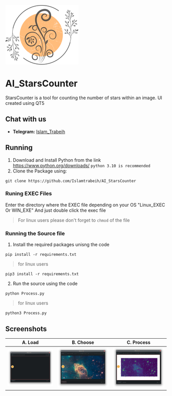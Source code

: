 

![icon](Sources/Image.png)

# AI_StarsCounter
StarsCounter is a tool for counting the number of stars within an image. UI created using QT5
## Chat with us
- **Telegram:** [Islam_Trabeih](https://t.me/islamtrabeih)


## Running
1. Download and Install Python from the link https://www.python.org/downloads/  `python 3.10 is recommended`
2. Clone the Package using:
```
git clone https://github.com/Islamtrabeih/AI_StarsCounter
```
### Runing EXEC Files
Enter the directory where the EXEC file depending on your OS "Linux_EXEC Or WIN_EXE"
And just double click the exec file

 > For linux users please don't forget to `chmod` of the file

 ### Running the Source file
 1. Install the required packages unisng the code 
```
pip install -r requirements.txt
```
> for linux users 
```
pip3 install -r requirements.txt
```
2. Run the source using the code 
```
python Process.py
```
> for linux users
```
python3 Process.py
```
## Screenshots
A. Load                   |B. Choose                 |C. Process                       
--------------------------|--------------------------|--------------------------
![s_c](Sources/s_c_3.png) | ![s_c](Sources/s_c_1.png)| ![s_c](Sources/s_c_2.png)
